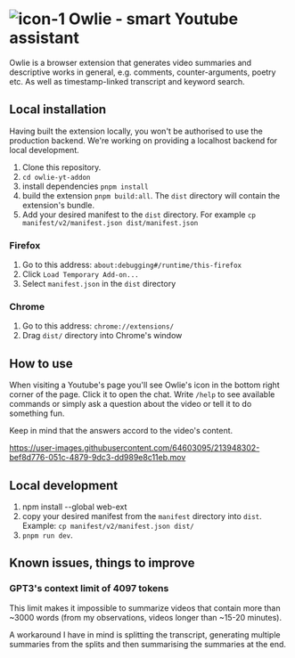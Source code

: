 # ![icon-1](https://user-images.githubusercontent.com/64603095/216782866-7c19a5bc-ade7-41ee-ab51-f8399684c8b9.png) Owlie - smart Youtube assistant



Owlie is a browser extension that generates video summaries and descriptive works in general, e.g. comments, counter-arguments, poetry etc. As well as timestamp-linked transcript and keyword search.

## Local installation

Having built the extension locally, you won't be authorised to use the production backend. We're working on providing a localhost backend for local development.

1. Clone this repository.
2. `cd owlie-yt-addon`
3. install dependencies `pnpm install`
4. build the extension `pnpm build:all`. The `dist` directory will contain the extension's bundle.
5. Add your desired manifest to the `dist` directory. For example `cp manifest/v2/manifest.json dist/manifest.json`


### Firefox

1. Go to this address: `about:debugging#/runtime/this-firefox`
2. Click `Load Temporary Add-on...`
3. Select `manifest.json` in the `dist` directory

### Chrome

1. Go to this address: `chrome://extensions/`
2. Drag `dist/` directory into Chrome's window

## How to use

When visiting a Youtube's page you'll see Owlie's icon in the bottom right corner of the page. Click it to open the chat. Write `/help` to see available commands or simply ask a question about the video or tell it to do something fun.

Keep in mind that the answers accord to the video's content.


https://user-images.githubusercontent.com/64603095/213948302-bef8d776-051c-4879-9dc3-dd989e8c11eb.mov


## Local development

1. npm install --global web-ext
2. copy your desired manifest from the `manifest` directory into `dist`. Example: `cp manifest/v2/manifest.json dist/`
3. `pnpm run dev`. 

## Known issues, things to improve

### GPT3's context limit of 4097 tokens

This limit makes it impossible to summarize videos that contain more than ~3000 words (from my observations, videos longer than ~15-20 minutes).

A workaround I have in mind is splitting the transcript, generating multiple summaries from the splits and then summarising the summaries at the end.
